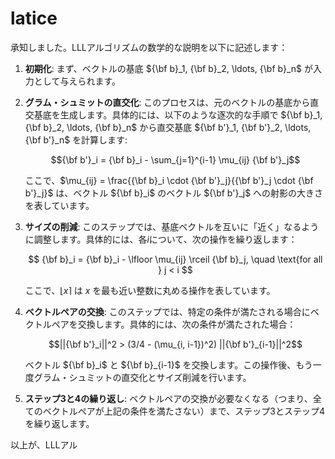 # latice
承知しました。LLLアルゴリズムの数学的な説明を以下に記述します：

1. **初期化**: まず、ベクトルの基底 ${\bf b}_1, {\bf b}_2, \ldots, {\bf b}_n$ が入力として与えられます。

2. **グラム・シュミットの直交化**: このプロセスは、元のベクトルの基底から直交基底を生成します。具体的には、以下のような逐次的な手順で ${\bf b}_1, {\bf b}_2, \ldots, {\bf b}_n$ から直交基底 ${\bf b'}_1, {\bf b'}_2, \ldots, {\bf b'}_n$ を計算します:

   $${\bf b'}_i = {\bf b}_i - \sum_{j=1}^{i-1} \mu_{ij} {\bf b'}_j$$

   ここで、$\mu_{ij} = \frac{{\bf b}_i \cdot {\bf b'}_j}{{\bf b'}_j \cdot {\bf b'}_j}$ は、ベクトル ${\bf b}_i$ のベクトル ${\bf b'}_j$ への射影の大きさを表しています。

3. **サイズの削減**: このステップでは、基底ベクトルを互いに「近く」なるように調整します。具体的には、各$i$について、次の操作を繰り返します：

   $$ {\bf b}_i = {\bf b}_i - \lfloor \mu_{ij} \rceil {\bf b}_j, \quad \text{for all } j < i $$

   ここで、$\lfloor x \rceil$ は $x$ を最も近い整数に丸める操作を表しています。

4. **ベクトルペアの交換**: このステップでは、特定の条件が満たされる場合にベクトルペアを交換します。具体的には、次の条件が満たされた場合：

   $$||{\bf b'}_i||^2 > (3/4 - (\mu_{i, i-1})^2) ||{\bf b'}_{i-1}||^2$$

   ベクトル ${\bf b}_i$ と ${\bf b}_{i-1}$ を交換します。この操作後、もう一度グラム・シュミットの直交化とサイズ削減を行います。

5. **ステップ3と4の繰り返し**: ベクトルペアの交換が必要なくなる（つまり、全てのベクトルペアが上記の条件を満たさない）まで、ステップ3とステップ4を繰り返します。

以上が、LLLアル